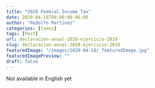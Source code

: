 ```yaml
---
title: "2020 Federal Income Tax"
date: 2020-04-18T09:00:00-06:00
author: "Rodolfo Martínez"
categories: [taxes]
tags: [Post]
url: declaracion-anual-2020-ejercicio-2019
slug: declaracion-anual-2020-ejercicio-2019
featuredImage: "/images/2020-04-18/_featuredImage.jpg"
featuredImagePreview: ""
draft: false
---
```


Not available in English yet



